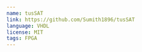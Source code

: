 ```yaml
---
name: tusSAT
link: https://github.com/Sumith1896/tusSAT
language: VHDL
license: MIT
tags: FPGA
---
```

